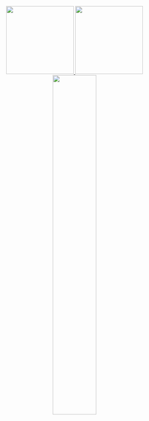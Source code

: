 <p align="center">
  <a href="https://github.com/TanishqMehrunkarIIPSDAVV"> 
    <img height="180em" src="https://github-readme-stats-eight-theta.vercel.app/api?username=TanishqMehrunkarIIPSDAVV&show_icons=true&theme=algolia&include_all_commits=true&count_private=true"/>
    <img height="180em" src="https://github-readme-stats-eight-theta.vercel.app/api/top-langs/?username=TanishqMehrunkarIIPSDAVV&layout=compact&langs_count=8&theme=algolia&include_all_commits=true&count_private=true"/>
    <img width="48%" src="https://github-readme-streak-stats.herokuapp.com/?user=TanishqMehrunkarIIPSDAVV&layout=compact&langs_count=8&theme=algolia&include_all_commits=true&count_private=true" />
  </a>
</p>
